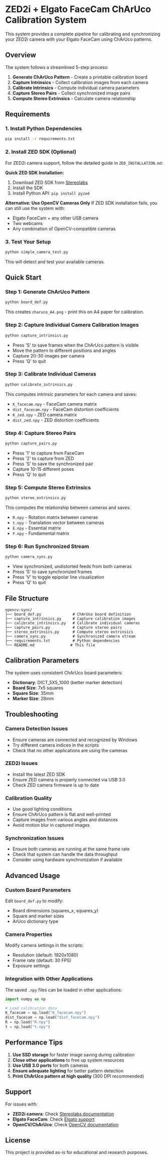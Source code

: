 # ZED2i + Elgato FaceCam ChArUco Calibration System

This system provides a complete pipeline for calibrating and synchronizing your ZED2i camera with your Elgato FaceCam using ChArUco patterns.

## Overview

The system follows a streamlined 5-step process:
1. **Generate ChArUco Pattern** - Create a printable calibration board
2. **Capture Intrinsics** - Collect calibration images from each camera
3. **Calibrate Intrinsics** - Compute individual camera parameters
4. **Capture Stereo Pairs** - Collect synchronized image pairs
5. **Compute Stereo Extrinsics** - Calculate camera relationship

## Requirements

### 1. Install Python Dependencies
```bash
pip install -r requirements.txt
```

### 2. Install ZED SDK (Optional)
For ZED2i camera support, follow the detailed guide in `ZED_INSTALLATION.md`:

**Quick ZED SDK Installation:**
1. Download ZED SDK from [Stereolabs](https://www.stereolabs.com/developers/release/)
2. Install the SDK
3. Install Python API: `pip install pyzed`

**Alternative: Use OpenCV Cameras Only**
If ZED SDK installation fails, you can still use the system with:
- Elgato FaceCam + any other USB camera
- Two webcams
- Any combination of OpenCV-compatible cameras

### 3. Test Your Setup
```bash
python simple_camera_test.py
```
This will detect and test your available cameras.

## Quick Start

### Step 1: Generate ChArUco Pattern
```bash
python board_def.py
```
This creates `charuco_A4.png` - print this on A4 paper for calibration.

### Step 2: Capture Individual Camera Calibration Images
```bash
python capture_intrinsics.py
```
- Press 'S' to save frames when the ChArUco pattern is visible
- Move the pattern to different positions and angles
- Capture 20-30 images per camera
- Press 'Q' to quit

### Step 3: Calibrate Individual Cameras
```bash
python calibrate_intrinsics.py
```
This computes intrinsic parameters for each camera and saves:
- `K_facecam.npy` - FaceCam camera matrix
- `dist_facecam.npy` - FaceCam distortion coefficients
- `K_zed.npy` - ZED camera matrix
- `dist_zed.npy` - ZED distortion coefficients

### Step 4: Capture Stereo Pairs
```bash
python capture_pairs.py
```
- Press '1' to capture from FaceCam
- Press '2' to capture from ZED
- Press 'S' to save the synchronized pair
- Capture 10-15 different poses
- Press 'Q' to quit

### Step 5: Compute Stereo Extrinsics
```bash
python stereo_extrinsics.py
```
This computes the relationship between cameras and saves:
- `R.npy` - Rotation matrix between cameras
- `t.npy` - Translation vector between cameras
- `E.npy` - Essential matrix
- `F.npy` - Fundamental matrix

### Step 6: Run Synchronized Stream
```bash
python camera_sync.py
```
- View synchronized, undistorted feeds from both cameras
- Press 'S' to save synchronized frames
- Press 'V' to toggle epipolar line visualization
- Press 'Q' to quit

## File Structure

```
opencv-sync/
├── board_def.py              # ChArUco board definition
├── capture_intrinsics.py     # Capture calibration images
├── calibrate_intrinsics.py   # Calibrate individual cameras
├── capture_pairs.py          # Capture stereo pairs
├── stereo_extrinsics.py      # Compute stereo extrinsics
├── camera_sync.py            # Synchronized camera stream
├── requirements.txt          # Python dependencies
└── README.md                # This file
```

## Calibration Parameters

The system uses consistent ChArUco board parameters:
- **Dictionary**: DICT_5X5_1000 (better marker detection)
- **Board Size**: 7x5 squares
- **Square Size**: 35mm
- **Marker Size**: 28mm

## Troubleshooting

### Camera Detection Issues
- Ensure cameras are connected and recognized by Windows
- Try different camera indices in the scripts
- Check that no other applications are using the cameras

### ZED2i Issues
- Install the latest ZED SDK
- Ensure ZED camera is properly connected via USB 3.0
- Check ZED camera firmware is up to date

### Calibration Quality
- Use good lighting conditions
- Ensure ChArUco pattern is flat and well-printed
- Capture images from various angles and distances
- Avoid motion blur in captured images

### Synchronization Issues
- Ensure both cameras are running at the same frame rate
- Check that system can handle the data throughput
- Consider using hardware synchronization if available

## Advanced Usage

### Custom Board Parameters
Edit `board_def.py` to modify:
- Board dimensions (squares_x, squares_y)
- Square and marker sizes
- ArUco dictionary type

### Camera Properties
Modify camera settings in the scripts:
- Resolution (default: 1920x1080)
- Frame rate (default: 30 FPS)
- Exposure settings

### Integration with Other Applications
The saved `.npy` files can be loaded in other applications:
```python
import numpy as np

# Load calibration data
K_facecam = np.load("K_facecam.npy")
dist_facecam = np.load("dist_facecam.npy")
R = np.load("R.npy")
t = np.load("t.npy")
```

## Performance Tips

1. **Use SSD storage** for faster image saving during calibration
2. **Close other applications** to free up system resources
3. **Use USB 3.0 ports** for both cameras
4. **Ensure adequate lighting** for better pattern detection
5. **Print ChArUco pattern at high quality** (300 DPI recommended)

## Support

For issues with:
- **ZED2i camera**: Check [Stereolabs documentation](https://www.stereolabs.com/docs/)
- **Elgato FaceCam**: Check [Elgato support](https://help.elgato.com/)
- **OpenCV/ChArUco**: Check [OpenCV documentation](https://docs.opencv.org/)

## License

This project is provided as-is for educational and research purposes.
